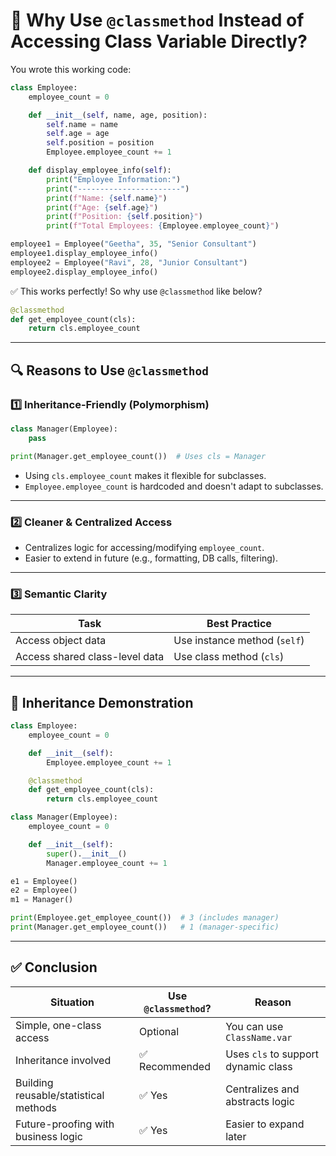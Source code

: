 
# 🧠 Why Use `@classmethod` Instead of Accessing Class Variable Directly?

You wrote this working code:

```python
class Employee:
    employee_count = 0

    def __init__(self, name, age, position):
        self.name = name
        self.age = age
        self.position = position
        Employee.employee_count += 1

    def display_employee_info(self):
        print("Employee Information:")
        print("-----------------------")
        print(f"Name: {self.name}")
        print(f"Age: {self.age}")
        print(f"Position: {self.position}")
        print(f"Total Employees: {Employee.employee_count}")

employee1 = Employee("Geetha", 35, "Senior Consultant")
employee1.display_employee_info()
employee2 = Employee("Ravi", 28, "Junior Consultant")
employee2.display_employee_info()
```

✅ This works perfectly! So why use `@classmethod` like below?

```python
@classmethod
def get_employee_count(cls):
    return cls.employee_count
```

---

## 🔍 Reasons to Use `@classmethod`

### 1️⃣ Inheritance-Friendly (Polymorphism)

```python
class Manager(Employee):
    pass

print(Manager.get_employee_count())  # Uses cls = Manager
```

- Using `cls.employee_count` makes it flexible for subclasses.
- `Employee.employee_count` is hardcoded and doesn't adapt to subclasses.

---

### 2️⃣ Cleaner & Centralized Access

- Centralizes logic for accessing/modifying `employee_count`.
- Easier to extend in future (e.g., formatting, DB calls, filtering).

---

### 3️⃣ Semantic Clarity

| Task                           | Best Practice        |
|--------------------------------|----------------------|
| Access object data             | Use instance method (`self`) |
| Access shared class-level data | Use class method (`cls`)     |

---

## 🧪 Inheritance Demonstration

```python
class Employee:
    employee_count = 0

    def __init__(self):
        Employee.employee_count += 1

    @classmethod
    def get_employee_count(cls):
        return cls.employee_count

class Manager(Employee):
    employee_count = 0

    def __init__(self):
        super().__init__()
        Manager.employee_count += 1

e1 = Employee()
e2 = Employee()
m1 = Manager()

print(Employee.get_employee_count())  # 3 (includes manager)
print(Manager.get_employee_count())   # 1 (manager-specific)
```

---

## ✅ Conclusion

| Situation                              | Use `@classmethod`? | Reason                             |
|----------------------------------------|----------------------|-------------------------------------|
| Simple, one-class access               | Optional              | You can use `ClassName.var`         |
| Inheritance involved                   | ✅ Recommended         | Uses `cls` to support dynamic class |
| Building reusable/statistical methods  | ✅ Yes                 | Centralizes and abstracts logic     |
| Future-proofing with business logic    | ✅ Yes                 | Easier to expand later              |
